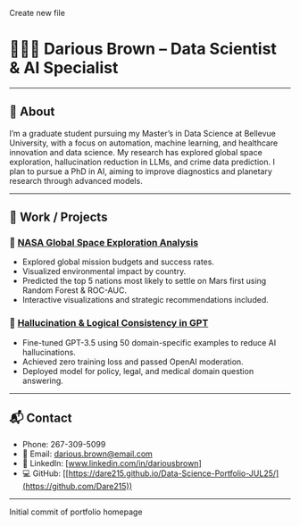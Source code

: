 Create new file

# 👩🏽‍💻 Darious Brown – Data Scientist & AI Specialist

---

## 🧠 About

I’m a graduate student pursuing my Master’s in Data Science at Bellevue University, with a focus on automation, machine learning, and healthcare innovation and data science. My research has explored global space exploration, hallucination reduction in LLMs, and crime data prediction. I plan to pursue a PhD in AI, aiming to improve diagnostics and planetary research through advanced models.

---

## 💼 Work / Projects

### 🚀 [NASA Global Space Exploration Analysis](./projects/nasa_project.md)
- Explored global mission budgets and success rates.
- Visualized environmental impact by country.
- Predicted the top 5 nations most likely to settle on Mars first using Random Forest & ROC-AUC.
- Interactive visualizations and strategic recommendations included.

### 🤖 [Hallucination & Logical Consistency in GPT](./projects/hallucination_model.md)
- Fine-tuned GPT-3.5 using 50 domain-specific examples to reduce AI hallucinations.
- Achieved zero training loss and passed OpenAI moderation.
- Deployed model for policy, legal, and medical domain question answering.

---

## 📬 Contact
- Phone: 267-309-5099
- 📧 Email: darious.brown@email.com  
- 🔗 LinkedIn: [www.linkedin.com/in/dariousbrown]
- 💻 GitHub: [[https://dare215.github.io/Data-Science-Portfolio-JUL25/](https://github.com/Dare215))

---
Initial commit of portfolio homepage
